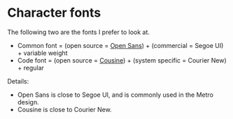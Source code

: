 # Character fonts

The following two are the fonts I prefer to look at.

* Common font = (open source = [Open Sans](https://fonts.google.com/specimen/Open+Sans)) + (commercial = Segoe UI) + variable weight
* Code font = (open source = [Cousine](https://fonts.google.com/specimen/Cousine)) + (system specific = Courier New) + regular

Details:

* Open Sans is close to Segoe UI, and is commonly used in the Metro design.
* Cousine is close to Courier New.
